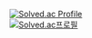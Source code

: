 [![Solved.ac Profile](http://mazassumnida.wtf/api/v2/generate_badge?boj=castolrz)](https://solved.ac/castolrz/) <br />
[![Solved.ac프로필](http://mazassumnida.wtf/api/mini/generate_badge?boj=castolrz)](https://solved.ac/castolrz)
